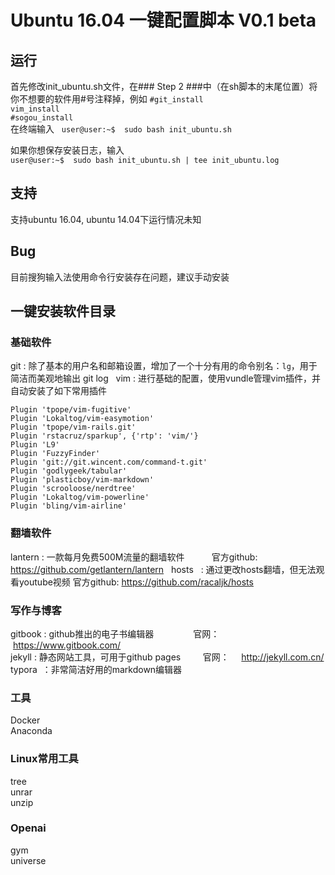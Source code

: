 # Ubuntu 16.04 一键配置脚本 V0.1 beta
## 运行
首先修改init_ubuntu.sh文件，在### Step 2 ###中（在sh脚本的末尾位置）将你不想要的软件用#号注释掉，例如
`#git_install`   
`vim_install`  
`#sogou_install`  
在终端输入  
`user@user:~$  sudo bash init_ubuntu.sh`
  
如果你想保存安装日志，输入  
`user@user:~$  sudo bash init_ubuntu.sh | tee init_ubuntu.log`
## 支持
支持ubuntu 16.04, ubuntu 14.04下运行情况未知
## Bug
目前搜狗输入法使用命令行安装存在问题，建议手动安装
## 一键安装软件目录
### 基础软件
git : 除了基本的用户名和邮箱设置，增加了一个十分有用的命令别名：`lg`，用于简洁而美观地输出 git log  
vim : 进行基础的配置，使用vundle管理vim插件，并自动安装了如下常用插件  
```
Plugin 'tpope/vim-fugitive'
Plugin 'Lokaltog/vim-easymotion'
Plugin 'tpope/vim-rails.git'
Plugin 'rstacruz/sparkup', {'rtp': 'vim/'}
Plugin 'L9'
Plugin 'FuzzyFinder'
Plugin 'git://git.wincent.com/command-t.git'
Plugin 'godlygeek/tabular'
Plugin 'plasticboy/vim-markdown'
Plugin 'scrooloose/nerdtree'
Plugin 'Lokaltog/vim-powerline'
Plugin 'bling/vim-airline'
```
### 翻墙软件
lantern : 一款每月免费500M流量的翻墙软件           官方github: https://github.com/getlantern/lantern  
hosts   : 通过更改hosts翻墙，但无法观看youtube视频 官方github: https://github.com/racaljk/hosts  

### 写作与博客
gitbook : github推出的电子书编辑器                官网：      https://www.gitbook.com/  
jekyll  : 静态网站工具，可用于github pages         官网：     http://jekyll.com.cn/  
typora  ：非常简洁好用的markdown编辑器  

### 工具
Docker  
Anaconda  

### Linux常用工具
tree  
unrar  
unzip  

### Openai
gym  
universe  
